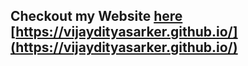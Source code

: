 ## Checkout my Website [here](https://vijaydityasarker.github.io/) [https://vijaydityasarker.github.io/](https://vijaydityasarker.github.io/)
